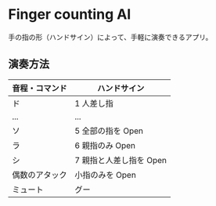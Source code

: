 # Finger counting AI

手の指の形（ハンドサイン）によって、手軽に演奏できるアプリ。

## 演奏方法

| 音程・コマンド | ハンドサイン            |
| -------------- | ----------------------- |
| ド             | 1 人差し指              |
| ...            | ...                     |
| ソ             | 5 全部の指を Open       |
| ラ             | 6 親指のみ Open         |
| シ             | 7 親指と人差し指を Open |
| 偶数のアタック | 小指のみを Open         |
| ミュート       | グー                    |
